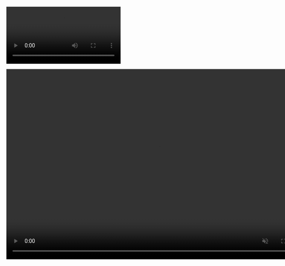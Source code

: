 

 <video loop src="./assets/Explain.mp4">  video </video> 


 <video controls="" width="800" height="500" muted="" loop="" autoplay="">
<source src="./assets/Explain.mp4" type="video/mp4">
</video>